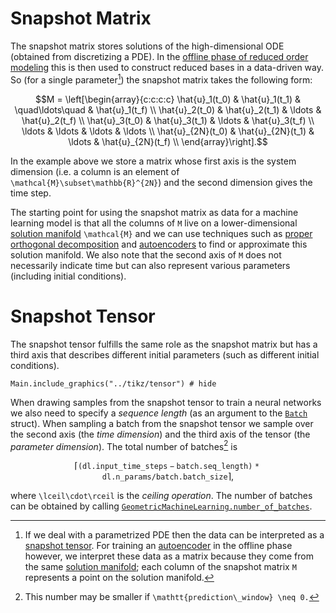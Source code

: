 # Snapshot Matrix

The snapshot matrix stores solutions of the high-dimensional ODE (obtained from discretizing a PDE). In the [offline phase of reduced order modeling](@ref "Basic Concepts of Reduced Order Modeling") this is then used to construct reduced bases in a data-driven way. So (for a single parameter[^1]) the snapshot matrix takes the following form: 

[^1]: If we deal with a parametrized PDE then the data can be interpreted as a [snapshot tensor](@ref "Snapshot Tensor"). For training an [autoencoder](@ref "Autoencoders") in the offline phase however, we interpret these data as a matrix because they come from the same [solution manifold](@ref "The Solution Manifold"); each column of the snapshot matrix ``M`` represents a point on the solution manifold.

```math
M = \left[\begin{array}{c:c:c:c}
\hat{u}_1(t_0) &  \hat{u}_1(t_1) & \quad\ldots\quad & \hat{u}_1(t_f) \\
\hat{u}_2(t_0) &  \hat{u}_2(t_1) & \ldots & \hat{u}_2(t_f) \\
\hat{u}_3(t_0) &  \hat{u}_3(t_1) & \ldots & \hat{u}_3(t_f) \\
\ldots &  \ldots & \ldots & \ldots \\
\hat{u}_{2N}(t_0) &  \hat{u}_{2N}(t_1) & \ldots & \hat{u}_{2N}(t_f) \\
\end{array}\right].
```

In the example above we store a matrix whose first axis is the system dimension (i.e. a column is an element of ``\mathcal{M}\subset\mathbb{R}^{2N}``) and the second dimension gives the time step. 

The starting point for using the snapshot matrix as data for a machine learning model is that all the columns of ``M`` live on a lower-dimensional [solution manifold](@ref "The Solution Manifold") ``\mathcal{M}`` and we can use techniques such as [proper orthogonal decomposition](@ref "Proper Orthogonal Decomposition") and [autoencoders](@ref "Autoencoders") to find or approximate this solution manifold. We also note that the second axis of ``M`` does not necessarily indicate time but can also represent various parameters (including initial conditions).

# Snapshot Tensor 

The snapshot tensor fulfills the same role as the snapshot matrix but has a third axis that describes different initial parameters (such as different initial conditions). 

```@example
Main.include_graphics("../tikz/tensor") # hide
```

When drawing samples from the snapshot tensor to train a neural networks we also need to specify a *sequence length* (as an argument to the [`Batch`](@ref) struct). When sampling a batch from the snapshot tensor we sample over the second axis (the *time dimension*) and the third axis of the tensor (the *parameter dimension*). The total number of batches[^2] is 

[^2]: This number may be smaller if ``\mathtt{prediction\_window} \neq 0.``

```math
\lceil\mathtt{(dl.input\_time\_steps - batch.seq\_length) * dl.n\_params / batch.batch\_size}\rceil,
``` 

where ``\lceil\cdot\rceil`` is the *ceiling operation*. The number of batches can be obtained by calling [`GeometricMachineLearning.number_of_batches`](@ref).